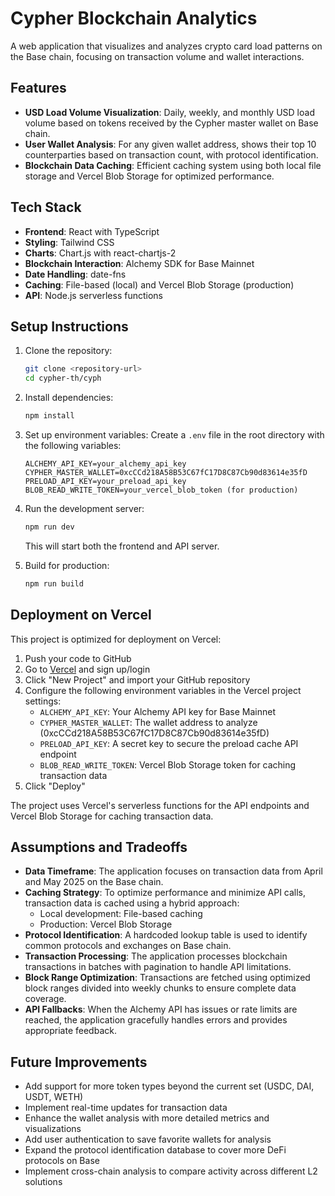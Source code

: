 # Cypher Blockchain Analytics

A web application that visualizes and analyzes crypto card load patterns on the Base chain, focusing on transaction volume and wallet interactions.

## Features

- **USD Load Volume Visualization**: Daily, weekly, and monthly USD load volume based on tokens received by the Cypher master wallet on Base chain.
- **User Wallet Analysis**: For any given wallet address, shows their top 10 counterparties based on transaction count, with protocol identification.
- **Blockchain Data Caching**: Efficient caching system using both local file storage and Vercel Blob Storage for optimized performance.

## Tech Stack

- **Frontend**: React with TypeScript
- **Styling**: Tailwind CSS
- **Charts**: Chart.js with react-chartjs-2
- **Blockchain Interaction**: Alchemy SDK for Base Mainnet
- **Date Handling**: date-fns
- **Caching**: File-based (local) and Vercel Blob Storage (production)
- **API**: Node.js serverless functions

## Setup Instructions

1. Clone the repository:
   ```bash
   git clone <repository-url>
   cd cypher-th/cyph
   ```

2. Install dependencies:
   ```bash
   npm install
   ```

3. Set up environment variables:
   Create a `.env` file in the root directory with the following variables:
   ```
   ALCHEMY_API_KEY=your_alchemy_api_key
   CYPHER_MASTER_WALLET=0xcCCd218A58B53C67fC17D8C87Cb90d83614e35fD
   PRELOAD_API_KEY=your_preload_api_key
   BLOB_READ_WRITE_TOKEN=your_vercel_blob_token (for production)
   ```

4. Run the development server:
   ```bash
   npm run dev
   ```
   This will start both the frontend and API server.

5. Build for production:
   ```bash
   npm run build
   ```

## Deployment on Vercel

This project is optimized for deployment on Vercel:

1. Push your code to GitHub
2. Go to [Vercel](https://vercel.com) and sign up/login
3. Click "New Project" and import your GitHub repository
4. Configure the following environment variables in the Vercel project settings:
   - `ALCHEMY_API_KEY`: Your Alchemy API key for Base Mainnet
   - `CYPHER_MASTER_WALLET`: The wallet address to analyze (0xcCCd218A58B53C67fC17D8C87Cb90d83614e35fD)
   - `PRELOAD_API_KEY`: A secret key to secure the preload cache API endpoint
   - `BLOB_READ_WRITE_TOKEN`: Vercel Blob Storage token for caching transaction data
5. Click "Deploy"

The project uses Vercel's serverless functions for the API endpoints and Vercel Blob Storage for caching transaction data.

## Assumptions and Tradeoffs

- **Data Timeframe**: The application focuses on transaction data from April and May 2025 on the Base chain.
- **Caching Strategy**: To optimize performance and minimize API calls, transaction data is cached using a hybrid approach:
  - Local development: File-based caching
  - Production: Vercel Blob Storage
- **Protocol Identification**: A hardcoded lookup table is used to identify common protocols and exchanges on Base chain.
- **Transaction Processing**: The application processes blockchain transactions in batches with pagination to handle API limitations.
- **Block Range Optimization**: Transactions are fetched using optimized block ranges divided into weekly chunks to ensure complete data coverage.
- **API Fallbacks**: When the Alchemy API has issues or rate limits are reached, the application gracefully handles errors and provides appropriate feedback.

## Future Improvements

- Add support for more token types beyond the current set (USDC, DAI, USDT, WETH)
- Implement real-time updates for transaction data
- Enhance the wallet analysis with more detailed metrics and visualizations
- Add user authentication to save favorite wallets for analysis
- Expand the protocol identification database to cover more DeFi protocols on Base
- Implement cross-chain analysis to compare activity across different L2 solutions
